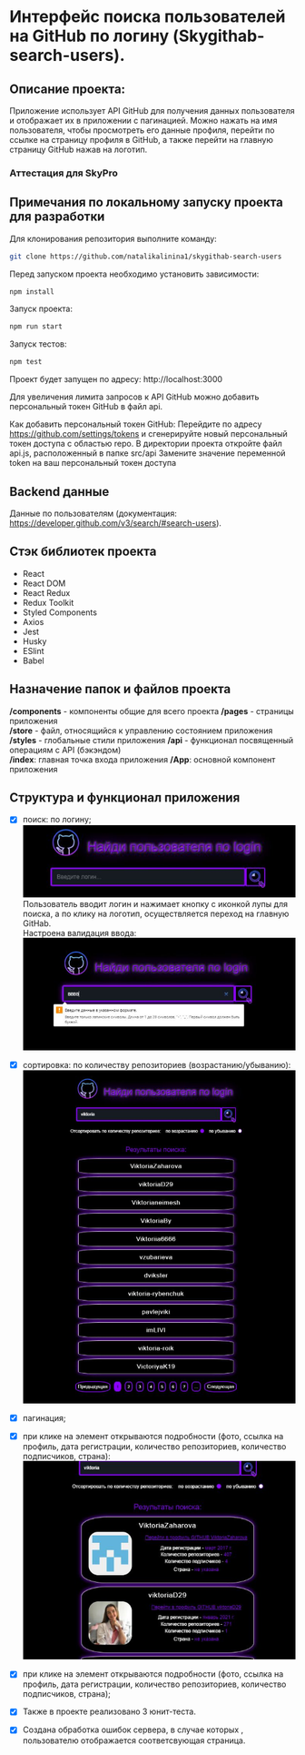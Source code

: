 #  Интерфейс поиска пользователей на GitHub по логину (Skygithab-search-users).
## Описание проекта:
Приложение использует API GitHub для получения данных пользователя и отображает их в приложении с пагинацией. Можно нажать на имя пользователя, чтобы просмотреть его данные профиля, перейти по ссылке на страницу профиля в GitHub, а также перейти на главную страницу GitHub нажав на логотип.
### Аттестация для SkyPro
## Примечания по локальному запуску проекта для разработки
Для клонирования репозитория выполните команду:
```bash
git clone https://github.com/natalikalinina1/skygithab-search-users
```
Перед запуском проекта необходимо установить зависимости:

```bash
npm install
```
Запуск проекта:

```bash
npm run start
```
Запуск тестов:

```bash
npm test
```
Проект будет запущен по адресу: http://localhost:3000

Для увеличения лимита запросов к API GitHub можно добавить персональный токен GitHub в файл api.

Как добавить персональный токен GitHub:
Перейдите по адресу https://github.com/settings/tokens и сгенерируйте новый персональный токен доступа с областью repo.
В директории проекта откройте файл api.js, расположенный в папке src/api
Замените значение переменной token на ваш персональный токен доступа

## Backend данные
Данные по пользователям  (документация: https://developer.github.com/v3/search/#search-users).

## Стэк библиотек проекта
- React
- React DOM
- React Redux
- Redux Toolkit
- Styled Components
- Axios
- Jest
- Husky
- ESlint
- Babel

## Назначение папок и файлов проекта
**/components** - компоненты общие для всего проекта
**/pages** - страницы приложения  
**/store** - файл, относящийся к управлению состоянием приложения
**/styles** - глобальные стили приложения
**/api** - функционал посвященный операциям с API (бэкэндом)  
**/index**: главная точка входа приложения
**/App**: основной компонент приложения

## Структура и функционал приложения
- [x] поиск: по логину;
![images](https://raw.githubusercontent.com/natalikalinina1/skygithab-search-users/master/public/assets-githab/header.JPG)
Пользователь вводит логин и нажимает кнопку с иконкой лупы для поиска, а по клику на логотип, осуществляется переход на главную GitHab.  
Настроена валидация ввода:
![images](https://raw.githubusercontent.com/natalikalinina1/skygithab-search-users/master/public/assets-githab/searchvalid.JPG)
- [x] сортировка: по количеству репозиториев (возрастанию/убыванию):
![images](https://raw.githubusercontent.com/natalikalinina1/skygithab-search-users/master/public/assets-githab/main.JPG)
- [x] пагинация;
- [x] при клике на элемент открываются подробности (фото, ссылка на профиль, дата регистрации, количество репозиториев, количество подписчиков, страна):
![images](https://raw.githubusercontent.com/natalikalinina1/skygithab-search-users/master/public/assets-githab/clickmain.JPG)
- [x] при клике на элемент открываются подробности (фото, ссылка на профиль, дата регистрации, количество репозиториев, количество подписчиков, страна);

- [x] Также в проекте реализовано 3 юнит-теста.
- [x] Создана обработка ошибок сервера, в случае которых , пользователю отображается соответсвующая страница.

